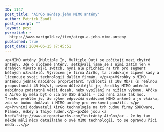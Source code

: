 ```yaml
---
ID: 1147
post_title: 'AirGo a&nbsp;jeho MIMO antény'
author: Patrick Zandl
post_excerpt: ""
layout: post
permalink: >
  https://www.marigold.cz/item/airgo-a-jeho-mimo-anteny
published: true
post_date: 2004-06-15 07:45:51
---
```

	<p>MIMO antény (Multiple In, Multiple Out) se počítají mezi chytré antény. Jde o složené antény, setkávali jsme se s nimi zatím jen v drahých Vivato WiFi switch, nyní ale přichází na trh pro segment běžných uživatelů. Výrobcem je firma AirGo, ta produkuje čipové sady a licencuje svoji technologii dalším firmám. </p><p>Výrobky s MIMO anténou jednak nabídnou proprietární rychlosti až 108 Mb/s (s reálnou propustností 45 Mb/s), ovšem důležitější je, že díky MIMO anténám nabídnou podstatně větši dosah, nebo vysílání na nižším výkonu. APčka s AirGo by měla být o cca 50 USD dražší - což není zase tak moc. Trochu problém je, že výkon odpovídá dodávané MIMO anténě a je otázka, zda se budou dodávat i MIMO antény pro venkovní použití. </p><p>Prvními dodavateli AirGo technologie na trh budou firmy SOHOware, Planex, Askey a Taiyo Yuden.</p><p>Zde jsou <a href="http://www.airgonetworks.com/">stránky AirGo</a> - že by tam někde měli něco detailního o své MIMO technologii, to se opravdu říci nedá...</p>